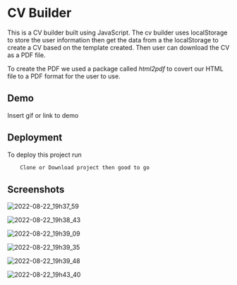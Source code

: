 
# CV Builder

This is a CV builder built using JavaScript. The cv builder uses
localStorage to store the user information then get the data from a the localStorage
to create a CV based on the template created. Then user can download the CV as a PDF file.

To create the PDF we used a package called *html2pdf* to covert our HTML file to a PDF format for the user to use.


## Demo

Insert gif or link to demo


## Deployment

To deploy this project run

```bash
    Clone or Download project then good to go
```



## Screenshots

![2022-08-22_19h37_59](https://user-images.githubusercontent.com/12045891/186155879-5e5eec66-4a5c-4531-b17c-152028e2aa1e.png)

![2022-08-22_19h38_43](https://user-images.githubusercontent.com/12045891/186155942-0f7f4605-ec20-411d-9453-bb3fef03c9f5.png)

![2022-08-22_19h39_09](https://user-images.githubusercontent.com/12045891/186156029-944d5450-9881-499f-8484-b7c49b52671b.png)

![2022-08-22_19h39_35](https://user-images.githubusercontent.com/12045891/186156126-a4eb3946-d7c1-4284-93c2-654b918bb04a.png)

![2022-08-22_19h39_48](https://user-images.githubusercontent.com/12045891/186131269-0e082fa3-92fa-4320-8bbc-9ea4aa5df3c4.png)

![2022-08-22_19h43_40](https://user-images.githubusercontent.com/12045891/186131287-0c6db104-afa0-4fb1-84fc-6ed6ca27a706.png)


